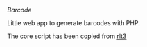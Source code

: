*Barcode*

Little web app to generate barcodes with PHP.

The core script has been copied from [rlt3](https://github.com/rlt3/php-barcode)

